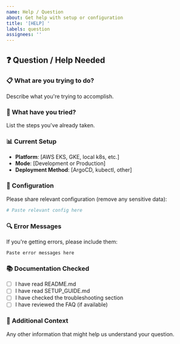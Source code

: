 ```yaml
---
name: Help / Question
about: Get help with setup or configuration
title: '[HELP] '
labels: question
assignees: ''
---
```


## ❓ Question / Help Needed

### 📋 What are you trying to do?
Describe what you're trying to accomplish.

### 🔧 What have you tried?
List the steps you've already taken.

### 📊 Current Setup
- **Platform**: [AWS EKS, GKE, local k8s, etc.]
- **Mode**: [Development or Production]
- **Deployment Method**: [ArgoCD, kubectl, other]

### 📝 Configuration
Please share relevant configuration (remove any sensitive data):
```yaml
# Paste relevant config here
```

### 🔍 Error Messages
If you're getting errors, please include them:
```
Paste error messages here
```

### 📚 Documentation Checked
- [ ] I have read README.md
- [ ] I have read SETUP_GUIDE.md
- [ ] I have checked the troubleshooting section
- [ ] I have reviewed the FAQ (if available)

### 🤔 Additional Context
Any other information that might help us understand your question.

